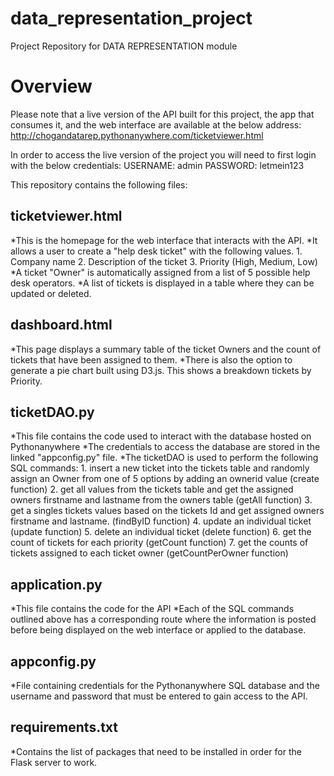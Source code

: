 # data_representation_project
Project Repository for DATA REPRESENTATION module

# Overview
Please note that a live version of the API built for this project, the app that consumes it, and the web interface are available at the below address:
http://chogandatarep.pythonanywhere.com/ticketviewer.html

In order to access the live version of the project you will need to first login with the below credentials:
USERNAME: admin
PASSWORD: letmein123

This repository contains the following files:

## ticketviewer.html
*This is the homepage for the web interface that interacts with the API.
*It allows a user to create a "help desk ticket" with the following values.
	1. Company name
	2. Description of the ticket
	3. Priority (High, Medium, Low)
*A ticket "Owner" is automatically assigned from a list of 5 possible help desk operators.
*A list of tickets is displayed in a table where they can be updated or deleted.

## dashboard.html
*This page displays a summary table of the ticket Owners and the count of tickets that have been assigned to them.
*There is also the option to generate a pie chart built using D3.js. This shows a breakdown tickets by Priority. 

## ticketDAO.py
*This file contains the code used to interact with the database hosted on Pythonanywhere
*The credentials to access the database are stored in the linked "appconfig.py" file.
*The ticketDAO is used to perform the following SQL commands:
	1. insert a new ticket into the tickets table and randomly assign an Owner from one of 5 options by adding an ownerid value (create function) 
	2. get all values from the tickets table and get the assigned owners firstname and lastname from the owners table (getAll function) 
	3. get a singles tickets values based on the tickets Id and get assigned owners firstname and lastname. (findByID function)
	4. update an individual ticket (update function)
	5. delete an individual ticket (delete function)
	6. get the count of tickets for each priority (getCount function)
	7. get the counts of tickets assigned to each ticket owner (getCountPerOwner function)
	
## application.py
*This file contains the code for the API
*Each of the SQL commands outlined above has a corresponding route where the information is posted before being displayed on the web interface or applied to the database.

## appconfig.py
*File containing credentials for the Pythonanywhere SQL database and the username and password that must be entered to gain access to the API.

## requirements.txt
*Contains the list of packages that need to be installed in order for the Flask server to work.


